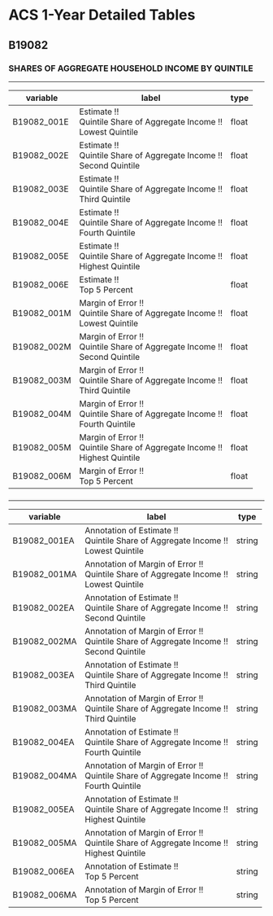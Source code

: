 # ACS 1-Year Detailed Tables

## B19082

### SHARES OF AGGREGATE HOUSEHOLD INCOME BY QUINTILE

___

| variable | label | type |
| ----- | ----- | ----- |
| B19082_001E | Estimate !!<br>Quintile Share of Aggregate Income !!<br>Lowest Quintile | float |
| B19082_002E | Estimate !!<br>Quintile Share of Aggregate Income !!<br>Second Quintile | float |
| B19082_003E | Estimate !!<br>Quintile Share of Aggregate Income !!<br>Third Quintile | float |
| B19082_004E | Estimate !!<br>Quintile Share of Aggregate Income !!<br>Fourth Quintile | float |
| B19082_005E | Estimate !!<br>Quintile Share of Aggregate Income !!<br>Highest Quintile | float |
| B19082_006E | Estimate !!<br>Top 5 Percent | float |
| B19082_001M | Margin of Error !!<br>Quintile Share of Aggregate Income !!<br>Lowest Quintile | float |
| B19082_002M | Margin of Error !!<br>Quintile Share of Aggregate Income !!<br>Second Quintile | float |
| B19082_003M | Margin of Error !!<br>Quintile Share of Aggregate Income !!<br>Third Quintile | float |
| B19082_004M | Margin of Error !!<br>Quintile Share of Aggregate Income !!<br>Fourth Quintile | float |
| B19082_005M | Margin of Error !!<br>Quintile Share of Aggregate Income !!<br>Highest Quintile | float |
| B19082_006M | Margin of Error !!<br>Top 5 Percent | float |
### 

___

| variable | label | type |
| ----- | ----- | ----- |
| B19082_001EA | Annotation of Estimate !!<br>Quintile Share of Aggregate Income !!<br>Lowest Quintile | string |
| B19082_001MA | Annotation of Margin of Error !!<br>Quintile Share of Aggregate Income !!<br>Lowest Quintile | string |
| B19082_002EA | Annotation of Estimate !!<br>Quintile Share of Aggregate Income !!<br>Second Quintile | string |
| B19082_002MA | Annotation of Margin of Error !!<br>Quintile Share of Aggregate Income !!<br>Second Quintile | string |
| B19082_003EA | Annotation of Estimate !!<br>Quintile Share of Aggregate Income !!<br>Third Quintile | string |
| B19082_003MA | Annotation of Margin of Error !!<br>Quintile Share of Aggregate Income !!<br>Third Quintile | string |
| B19082_004EA | Annotation of Estimate !!<br>Quintile Share of Aggregate Income !!<br>Fourth Quintile | string |
| B19082_004MA | Annotation of Margin of Error !!<br>Quintile Share of Aggregate Income !!<br>Fourth Quintile | string |
| B19082_005EA | Annotation of Estimate !!<br>Quintile Share of Aggregate Income !!<br>Highest Quintile | string |
| B19082_005MA | Annotation of Margin of Error !!<br>Quintile Share of Aggregate Income !!<br>Highest Quintile | string |
| B19082_006EA | Annotation of Estimate !!<br>Top 5 Percent | string |
| B19082_006MA | Annotation of Margin of Error !!<br>Top 5 Percent | string |

